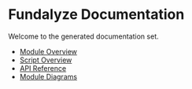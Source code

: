 # Fundalyze Documentation

Welcome to the generated documentation set.

- [Module Overview](modules.md)
- [Script Overview](scripts.md)
- [API Reference](api_reference.md)
- [Module Diagrams](module_diagrams.md)
